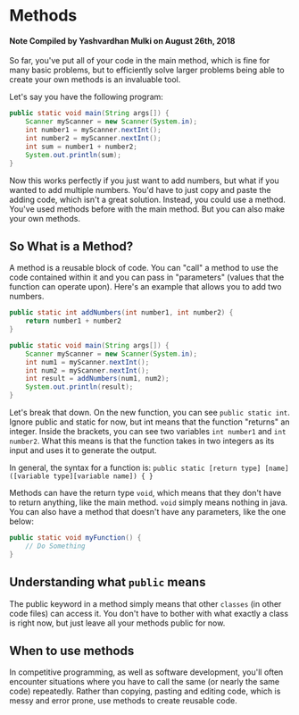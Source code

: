# Methods
#### Note Compiled by Yashvardhan Mulki on August 26th, 2018

So far, you've put all of your code in the main method, which is fine for many basic problems, but to efficiently solve larger problems being able to create your own methods is an invaluable tool.

Let's say you have the following program:

````java
public static void main(String args[]) {
    Scanner myScanner = new Scanner(System.in);
    int number1 = myScanner.nextInt();
    int number2 = myScanner.nextInt();
    int sum = number1 + number2;
    System.out.println(sum);
}
````

Now this works perfectly if you just want to add numbers, but what if you wanted to add multiple numbers. You'd have to just copy and paste the adding code, which isn't a great solution. Instead, you could use a method. You've used methods before with the main method. But you can also make your own methods.

## So What is a Method?

A method is a reusable block of code. You can "call" a method to use the code contained within it and you can pass in "parameters" (values that the function can operate upon). Here's an example that allows you to add two numbers.

```java 
public static int addNumbers(int number1, int number2) {
    return number1 + number2
}

public static void main(String args[]) {
    Scanner myScanner = new Scanner(System.in);
    int num1 = myScanner.nextInt();
    int num2 = myScanner.nextInt();
    int result = addNumbers(num1, num2);
    System.out.println(result);
}
```

Let's break that down. On the new function, you can see 
`public static int`. Ignore public and static for now, but int means that the function "returns" an integer. Inside the brackets, you can see two variables `int number1` and `int number2`. What this means is that the function takes in two integers as its input and uses it to generate the output.

In general, the syntax for a function is:
`public static [return type] [name]([variable type][variable name]) { }`

Methods can have the return type `void`, which means that they don't have to return anything, like the main method. `void` simply means nothing in java. You can also have a method that doesn't have any parameters, like the one below:

```java
public static void myFunction() {
    // Do Something
}
```

## Understanding what `public` means

The public keyword in a method simply means that other `classes` (in other code files) can access it. You don't have to bother with what exactly a class is right now, but just leave all your methods public for now.

## When to use methods

In competitive programming, as well as software development, you'll often encounter situations where you have to call the same (or nearly the same code) repeatedly. Rather than copying, pasting and editing code, which is messy and error prone, use methods to create reusable code.
